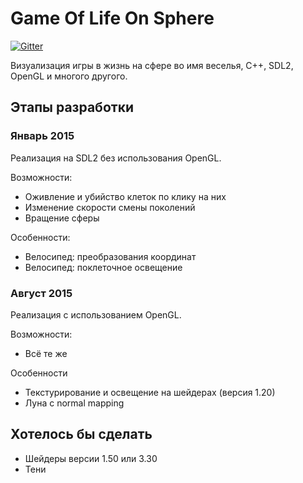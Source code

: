 # Game Of Life On Sphere

[![Gitter](https://badges.gitter.im/Join%20Chat.svg)](https://gitter.im/pinecrew/golos?utm_source=badge&utm_medium=badge&utm_campaign=pr-badge&utm_content=badge)

Визуализация игры в жизнь на сфере во имя веселья, C++, SDL2, OpenGL и многого другого.

## Этапы разработки

### Январь 2015

Реализация на SDL2 без использования OpenGL.

Возможности:

 * Оживление и убийство клеток по клику на них
 * Изменение скорости смены поколений
 * Вращение сферы

Особенности:

 * Велосипед: преобразования координат
 * Велосипед: поклеточное освещение

### Август 2015

Реализация с использованием OpenGL.

Возможности:

 * Всё те же

Особенности

 * Текстурирование и освещение на шейдерах (версия 1.20)
 * Луна с normal mapping

## Хотелось бы сделать

 * Шейдеры версии 1.50 или 3.30
 * Тени
